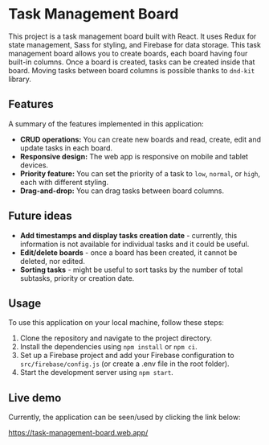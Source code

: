 # Task Management Board

This project is a task management board built with React. It uses Redux for state management, Sass for styling, and Firebase for data storage. This task management board allows you to create boards, each board having four built-in columns. Once a board is created, tasks can be created inside that board. Moving tasks between board columns is possible thanks to `dnd-kit` library.

## Features

A summary of the features implemented in this application:

- **CRUD operations:** You can create new boards and read, create, edit and update tasks in each board.
- **Responsive design:** The web app is responsive on mobile and tablet devices.
- **Priority feature:** You can set the priority of a task to `low`, `normal`, or `high`, each with different styling.
- **Drag-and-drop:** You can drag tasks between board columns.

## Future ideas

- **Add timestamps and display tasks creation date** - currently, this information is not available for individual tasks and it could be useful.
- **Edit/delete boards** - once a board has been created, it cannot be deleted, nor edited.
- **Sorting tasks** - might be useful to sort tasks by the number of total subtasks, priority or creation date.

## Usage

To use this application on your local machine, follow these steps:

1. Clone the repository and navigate to the project directory.
2. Install the dependencies using `npm install` or `npm ci`.
3. Set up a Firebase project and add your Firebase configuration to `src/firebase/config.js` (or create a .env file in the root folder).
4. Start the development server using `npm start`.

## Live demo

Currently, the application can be seen/used by clicking the link below:

https://task-management-board.web.app/
